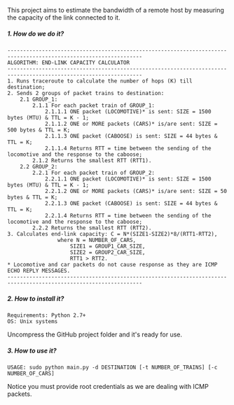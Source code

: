 This project aims to estimate the bandwidth of a remote host by measuring
the capacity of the link connected to it.

##### 1. How do we do it?

```
-----------------------------------------------------------------------------------------------------------------
ALGORITHM: END-LINK CAPACITY CALCULATOR
-----------------------------------------------------------------------------------------------------------------
1. Runs traceroute to calculate the number of hops (K) till destination;
2. Sends 2 groups of packet trains to destination:
    2.1 GROUP_1:
        2.1.1 For each packet train of GROUP_1:
            2.1.1.1 ONE packet (LOCOMOTIVE)* is sent: SIZE = 1500 bytes (MTU) & TTL = K - 1;
            2.1.1.2 ONE or MORE packets (CARS)* is/are sent: SIZE = 500 bytes & TTL = K;
            2.1.1.3 ONE packet (CABOOSE) is sent: SIZE = 44 bytes & TTL = K;
            2.1.1.4 Returns RTT = time between the sending of the locomotive and the response to the caboose;
        2.1.2 Returns the smallest RTT (RTT1).
    2.2 GROUP_2:
        2.2.1 For each packet train of GROUP_2:
            2.2.1.1 ONE packet (LOCOMOTIVE)* is sent: SIZE = 1500 bytes (MTU) & TTL = K - 1;
            2.2.1.2 ONE or MORE packets (CARS)* is/are sent: SIZE = 50 bytes & TTL = K;
            2.2.1.3 ONE packet (CABOOSE) is sent: SIZE = 44 bytes & TTL = K;
            2.2.1.4 Returns RTT = time between the sending of the locomotive and the response to the caboose;
        2.2.2 Returns the smallest RTT (RTT2).
3. Calculates end-link capacity: C = N*(SIZE1-SIZE2)*8/(RTT1-RTT2),
				where N = NUMBER_OF_CARS,
					SIZE1 = GROUP1_CAR_SIZE,
					SIZE2 = GROUP2_CAR_SIZE,
					RTT1 > RTT2.
* Locomotive and car packets do not cause response as they are ICMP ECHO REPLY MESSAGES.
-----------------------------------------------------------------------------------------------------------------
```

##### 2. How to install it?

```
Requirements: Python 2.7+
OS: Unix systems
```
Uncompress the GitHub project folder and it's ready for use.

##### 3. How to use it?

```
USAGE: sudo python main.py -d DESTINATION [-t NUMBER_OF_TRAINS] [-c NUMBER_OF_CARS]
```
Notice you must provide root credentials as we are dealing with ICMP packets.
